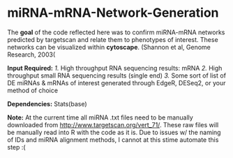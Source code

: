 # miRNA-mRNA-Network-Generation

The **goal** of the code reflected here was to confirm miRNA-mRNA networks predicted by targetscan and relate them to phenotypes of interest.  These networks can be visualized within **cytoscape**. (Shannon et al, Genome Research, 2003(







**Input Required:**
  *1.* High throughput RNA sequencing results: mRNA
  *2.* High throughput small RNA sequencing results (single end)
  *3.* Some sort of list of DE miRNAs & mRNAs of interest generated through EdgeR, DESeq2, or your method of choice
  
**Dependencies:** Stats(base)


**Note:** At the current time all miRNA .txt files need to be manually downloaded from http://www.targetscan.org/vert_71/.  These raw files will be manually read into R with the code as it is.  Due to issues w/ the naming of IDs and miRNA alignment methods, I cannot at this stime automate this step :(
